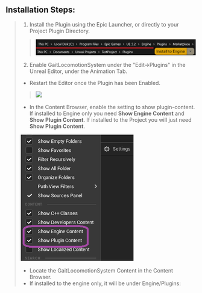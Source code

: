## Installation Steps:
> 1. Install the Plugin using the Epic Launcher, or directly to your Project Plugin Directory.
>> ![](../Assets/Images/Installation/Plugin_Directory.png#small-image)
>
> 2. Enable GaitLocomotionSystem under the "Edit->Plugins" in the Unreal Editor, under the Animation Tab.
> - Restart the Editor once the Plugin has been Enabled.
>> ![](../Assets/Images/Installation/Enable_Plugin#small-image)
>
> - In the Content Browser, enable the setting to show plugin-content. If installed to Engine only you need **Show Engine Content** and **Show Plugin Content**. If installed to the Project you will just need **Show Plugin Content**.
> 
> ![](../Assets/Images/Installation/browser-settings.png#small-image)
> 
> - Locate the GaitLocomotionSystem Content in the Content Browser. 
> - If installed to the engine only, it will be under Engine/Plugins:
>

